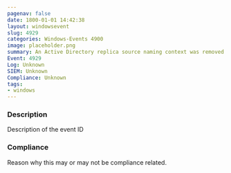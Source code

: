 ```yaml
---
pagenav: false
date: 1800-01-01 14:42:38
layout: windowsevent
slug: 4929
categories: Windows-Events 4900
image: placeholder.png
summary: An Active Directory replica source naming context was removed
Event: 4929
Log: Unknown
SIEM: Unknown
Compliance: Unknown
tags:
- windows
---
```


### Description

Description of the event ID

### Compliance

Reason why this may or may not be compliance related.
